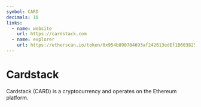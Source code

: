 ```yaml
---
symbol: CARD
decimals: 18
links:
  - name: website
    url: https://cardstack.com
  - name: explorer
    url: https://etherscan.io/token/0x954b890704693af242613edEf1B603825afcD708
---
```


# Cardstack

Cardstack (CARD) is a cryptocurrency and operates on the Ethereum platform.
